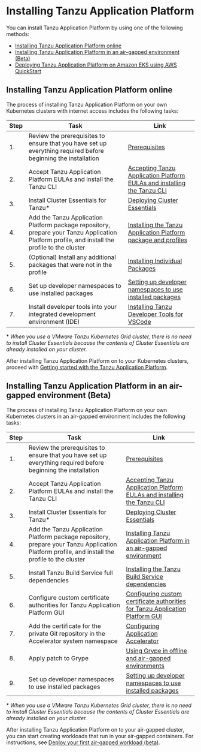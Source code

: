 # Installing Tanzu Application Platform

You can install Tanzu Application Platform by using one of the following methods:

- [Installing Tanzu Application Platform online](#install-online)
- [Installing Tanzu Application Platform in an air-gapped environment (Beta)](#install-air-gap)
- [Deploying Tanzu Application Platform on Amazon EKS using AWS QuickStart](https://github.com/aws-quickstart/quickstart-vmware-tanzu-application-platform)

## <a id='install-online'></a>Installing Tanzu Application Platform online

The process of installing Tanzu Application Platform on your own Kubernetes clusters with internet access includes the following tasks:

|Step|Task|Link|
|----|----|----|
|1.| Review the prerequisites to ensure that you have set up everything required before beginning the installation |[Prerequisites](prerequisites.html)|
|2.| Accept Tanzu Application Platform EULAs and install the Tanzu CLI |[Accepting Tanzu Application Platform EULAs and installing the Tanzu CLI](install-tanzu-cli.html)|
|3.| Install Cluster Essentials for Tanzu* |[Deploying Cluster Essentials](https://docs.vmware.com/en/Cluster-Essentials-for-VMware-Tanzu/1.2/cluster-essentials/GUID-deploy.html)|
|4.| Add the Tanzu Application Platform package repository, prepare your Tanzu Application Platform profile, and install the profile to the cluster |[Installing the Tanzu Application Platform package and profiles](install.html)|
|5.| (Optional) Install any additional packages that were not in the profile |[Installing Individual Packages](install-components.html)|
|6.| Set up developer namespaces to use installed packages |[Setting up developer namespaces to use installed packages](set-up-namespaces.html)|
|7.| Install developer tools into your integrated development environment (IDE) |[Installing Tanzu Developer Tools for VSCode](vscode-extension/installation.html)|

\* _When you use a VMware Tanzu Kubernetes Grid cluster, there is no need to install Cluster Essentials because the contents of Cluster Essentials are already installed on your cluster._

After installing Tanzu Application Platform on to your Kubernetes clusters, proceed with [Getting started with the Tanzu Application Platform](getting-started.html).

## <a id='install-air-gap'></a>Installing Tanzu Application Platform in an air-gapped environment (Beta)

The process of installing Tanzu Application Platform on your own Kubernetes clusters in an air-gapped environment includes the following tasks:

|Step|Task|Link|
|----|----|----|
|1.| Review the prerequisites to ensure that you have set up everything required before beginning the installation |[Prerequisites](prerequisites.html)|
|2.| Accept Tanzu Application Platform EULAs and install the Tanzu CLI |[Accepting Tanzu Application Platform EULAs and installing the Tanzu CLI](install-tanzu-cli.html)|
|3.| Install Cluster Essentials for Tanzu* |[Deploying Cluster Essentials](https://docs.vmware.com/en/Cluster-Essentials-for-VMware-Tanzu/1.2/cluster-essentials/GUID-deploy.html)|
|4.| Add the Tanzu Application Platform package repository, prepare your Tanzu Application Platform profile, and install the profile to the cluster |[Installing Tanzu Application Platform in an air-gapped environment](install-air-gap.html)|
|5.| Install Tanzu Build Service full dependencies |[Installing the Tanzu Build Service dependencies](tanzu-build-service/tbs-offline-install-deps.md)|
|6.| Configure custom certificate authorities for Tanzu Application Platform GUI |[Configuring custom certificate authorities for Tanzu Application Platform GUI](tap-gui/non-standard-certs.md) |
|7.| Add the certificate for the private Git repository in the Accelerator system namespace |[Configuring Application Accelerator](application-accelerator/configuration.html)|
|8.| Apply patch to Grype |[Using Grype in offline and air-gapped environments](scst-scan/offline-airgap.html)|
|9.| Set up developer namespaces to use installed packages |[Setting up developer namespaces to use installed packages](set-up-namespaces.html)|

\* _When you use a VMware Tanzu Kubernetes Grid cluster, there is no need to install Cluster Essentials because the contents of Cluster Essentials are already installed on your cluster._

After installing Tanzu Application Platform on to your air-gapped cluster, you can start creating workloads that run in your air-gapped containers.
For instructions, see [Deploy your first air-gapped workload (beta)](getting-started/air-gap-workload.html).
